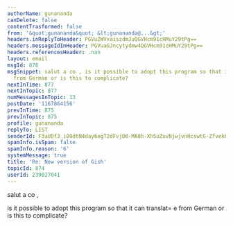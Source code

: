 ```yaml
---
authorName: gunananda
canDelete: false
contentTrasformed: false
from: '&quot;gunananda&quot; &lt;gunananda@...&gt;'
headers.inReplyToHeader: PGVuZWVxaiszdmJuQGVHcm91cHMuY29tPg==
headers.messageIdInHeader: PGVuaGJncytydmw4QGVHcm91cHMuY29tPg==
headers.referencesHeader: .nan
layout: email
msgId: 876
msgSnippet: salut a co , is it possible to adopt this program so that it can translate
  from German or is this to complicate?
nextInTime: 877
nextInTopic: 877
numMessagesInTopic: 13
postDate: '1167864156'
prevInTime: 875
prevInTopic: 875
profile: gunananda
replyTo: LIST
senderId: F3aUDfJ_i09dtN4day6egT2dFvjD0-MA8h-Xh5uZuvNjwjvnHcswtG-Zfvek6NRiSf9WAabCdvL6Oxo76bTP3eIiJQggVCg
spamInfo.isSpam: false
spamInfo.reason: '6'
systemMessage: true
title: 'Re: New version of Gish'
topicId: 874
userId: 239027041
---
```


salut a co , 

is it possible to adopt this program so that it can translat=
e from 
German or is this to complicate? 


